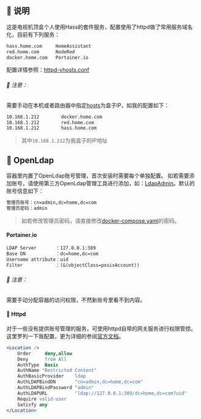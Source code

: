 ## 📖 说明

这是电视机顶盒个人使用Hass的套件服务，配置使用了httpd做了常用服务域名化，目前有下列服务：

```txt
hass.home.com     HomeAssistant
red.home.com      NodeRed
docker.home.com   Portainer.io
```

配置详情参照：[httpd-vhosts.conf](./httpd/conf/httpd-vhosts.conf)

###### 🚧 注意：

需要手动在本机或者路由器中指定[hosts](https://baike.baidu.com/item/hosts/10474546)为盒子IP，如我的配置如下：

```txt
10.168.1.212        docker.home.com
10.168.1.212        red.home.com
10.168.1.212        hass.home.com
```

> 其中`10.168.1.212`为我盒子的IP地址

## 👷 OpenLdap 

容器里内置了OpenLdap账号管理，首次安装时需要每个单独配置。
如若需要添加账号，请使用第三方OpenLdap管理工具进行添加，如：[LdapAdmin](http://www.ldapadmin.org/download/index.html)。默认的账号信息如下：

```txt
管理员账号：cn=admin,dc=home,dc=com
管理员密码：admin
```

> 如若修改管理员密码，请直接修改[docker-compose.yaml](./docker-compose.yaml#L105)的密码。

#### Portainer.io

```txt
LDAP Server       ：127.0.0.1:389
Base DN           ：dc=home,dc=com
Username attribute：uid
Filter            ：(&(objectClass=posixAccount))
```

###### 🚧 注意：

需要手动分配容器的访问权限，不然新账号里看不到内容。

#### 🐔 Httpd

对于一些没有提供账号管理的服务，可使用httpd自带的网关服务进行权限管控。这里罗列一下我配置，更为详细的参阅[官方文档](https://httpd.apache.org/docs/current/mod/mod_authnz_ldap.html#authldapurl)。

```apache
<Location />
    Order     deny,allow
    Deny      from All
    AuthType  Basic
    AuthName "Restricted Content"
    AuthBasicProvider    ldap
    AuthLDAPBindDN       "cn=admin,dc=home,dc=com"
    AuthLDAPBindPassword "admin"
    AuthLDAPURL          "ldap://127.0.0.1:389/dc=home,dc=com?uid"
    Require valid-user
    Satisfy any
</Location>
```

